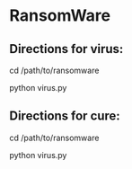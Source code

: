 # RansomWare


## Directions for virus:

cd /path/to/ransomware

python virus.py


## Directions for cure:

cd /path/to/ransomware

python virus.py